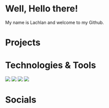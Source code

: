 # Well, Hello there!
My name is Lachlan and welcome to my Github.

# Projects

# Technologies & Tools
![](https://img.shields.io/badge/Language-Javascript-blue?logo=javascript&style=for-the-badge)  ![](https://img.shields.io/badge/Language-NodeJS-blue?logo=node.js&style=for-the-badge)  ![](https://img.shields.io/badge/Language-Python-blue?logo=python&style=for-the-badge)  ![](https://img.shields.io/badge/Framework-ReactJS-blue?logo=react&style=for-the-badge)



# Socials

<!--
**revillla/revillla** is a ✨ _special_ ✨ repository because its `README.md` (this file) appears on your GitHub profile.

Here are some ideas to get you started:

- 🔭 I’m currently working on ...
- 🌱 I’m currently learning ...
- 👯 I’m looking to collaborate on ...
- 🤔 I’m looking for help with ...
- 💬 Ask me about ...
- 📫 How to reach me: ...
- 😄 Pronouns: ...
- ⚡ Fun fact: ...
-->
